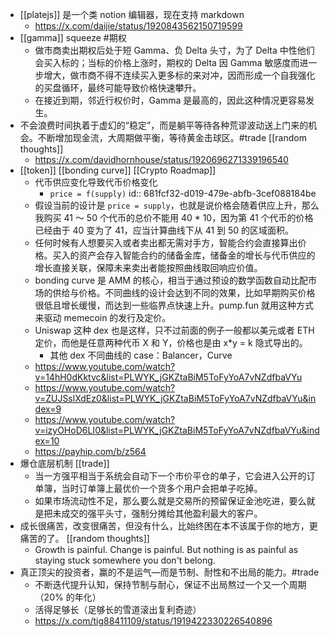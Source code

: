 - [[platejs]] 是一个类 notion 编辑器，现在支持 markdown
	- https://x.com/daijie/status/1920843562150719599
- [[gamma]] squeeze #期权
	- 做市商卖出期权后处于短 Gamma、负 Delta 头寸，为了 Delta 中性他们会买入标的；当标的价格上涨时，期权的 Delta 因 Gamma 敏感度而进一步增大，做市商不得不连续买入更多标的来对冲，因而形成一个自我强化的买盘循环，最终可能导致价格快速攀升。
	- 在接近到期，邻近行权价时，Gamma 是最高的，因此这种情况更容易发生。
- 不会浪费时间执着于虚幻的“稳定”，而是躺平等待各种荒谬波动送上门来的机会。不断增加现金流，大周期做平衡，等待黄金击球区。#trade [[random thoughts]]
	- https://x.com/davidhornhouse/status/1920696271339196540
- [[token]] [[bonding curve]] [[Crypto Roadmap]]
	- 代币供应变化导致代币价格变化
		- `price = f(supply)`
		  id:: 681fcf32-d019-479e-abfb-3cef088184be
	- 假设当前的设计是 `price = supply`，也就是说价格会随着供应上升，那么我购买 41 ～ 50 个代币的总价不能用 40 * 10，因为第 41 个代币的价格已经由于 40 变为了 41，应当计算曲线下从 41 到 50 的区域面积。
	- 任何时候有人想要买入或者卖出都无需对手方，智能合约会直接算出价格。买入的资产会存入智能合约的储备金库，储备金的增长与代币供应的增长直接关联，保障未来卖出者能按照曲线取回响应价值。
	- bonding curve 是 AMM 的核心，相当于通过预设的数学函数自动比配市场的供给与价格。不同曲线的设计会达到不同的效果，比如早期购买价格很低且增长缓慢，而达到一些临界点快速上升。pump.fun 就用这种方式来驱动 memecoin 的发行及定价。
	- Uniswap 这种 dex 也是这样，只不过前面的例子一般都以美元或者 ETH 定价，而他是任意两种代币 X 和 Y，价格也是由 x*y = k 隐式导出的。
		- 其他 dex 不同曲线的 case：Balancer，Curve
	- https://www.youtube.com/watch?v=14hH0dKktvc&list=PLWYK_jGKZtaBiM5ToFyYoA7vNZdfbaVYu
	- https://www.youtube.com/watch?v=ZUJSslXdEz0&list=PLWYK_jGKZtaBiM5ToFyYoA7vNZdfbaVYu&index=9
	- https://www.youtube.com/watch?v=izyOHoD6LI0&list=PLWYK_jGKZtaBiM5ToFyYoA7vNZdfbaVYu&index=10
	- https://payhip.com/b/z564
- 爆仓底层机制 [[trade]]
	- 当一方强平相当于系统会自动下一个市价平仓的单子，它会进入公开的订单簿，当时订单簿上最优价一个货多个用户会把单子吃掉。
	- 如果市场流动性不足，那么要么就是交易所的预留保证金池吃进，要么就是把未成交的强平头寸，强制分摊给其他盈利最大的客户。
- 成长很痛苦，改变很痛苦，但没有什么，比始终困在本不该属于你的地方，更痛苦的了。 [[random thoughts]]
	- Growth is painful. Change is painful. But nothing is as painful as staying stuck somewhere you don't belong.
- 真正顶尖的投资者，赢的不是运气—而是节制、耐性和不出局的能力。#trade
	- 不断迭代提升认知，保持节制与耐心，保证不出局熬过一个又一个周期 （20% 的年化）
	- 活得足够长（足够长的雪道滚出复利奇迹）
	- https://x.com/tig88411109/status/1919422330226540896